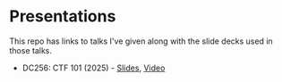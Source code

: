 # Presentations

This repo has links to talks I've given along with the slide decks used in those talks.

- DC256: CTF 101 (2025) - [Slides](./2025/DC256/CTF_101.pdf), [Video](https://youtu.be/5zBVuUmEiIY?si=hqSasBb6tBZh6nZr)
